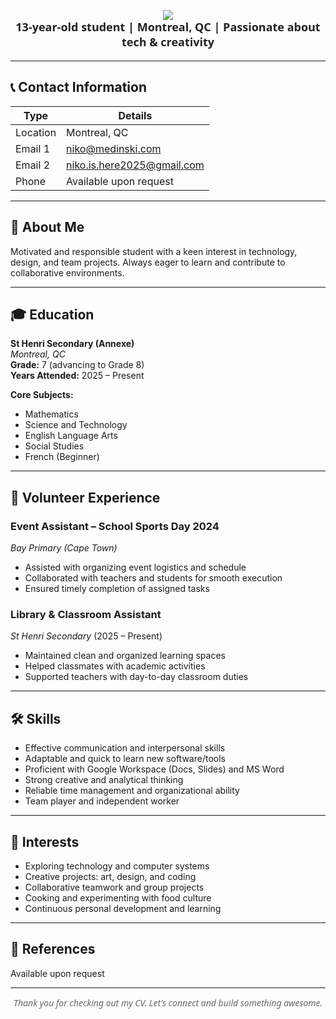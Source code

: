 
<!-- Custom Banner with cool font + gradient -->
<p align="center">
  <img src="https://capsule-render.vercel.app/api?type=waving&color=0a74da,0077b6&height=300§ion=header&text=Niko%20Medinski&fontSize=40&fontColor=ffffff&fontAlign=50&fontAlignY=30&animation=twinkling" />
</p>

<p align="center" style="font-family: 'Segoe UI', Tahoma, Geneva, Verdana, sans-serif; font-weight:600; font-size:18px; margin-top:-15px; color:#222;">
  13-year-old student | Montreal, QC | Passionate about tech & creativity
</p>

---

## 📞 Contact Information
| Type   | Details                          |
|--------|---------------------------------|
| Location | Montreal, QC                   |
| Email 1 | niko@medinski.com               |
| Email 2 | niko.is.here2025@gmail.com      |
| Phone  | Available upon request          |

---

## 🎯 About Me
Motivated and responsible student with a keen interest in technology, design, and team projects. Always eager to learn and contribute to collaborative environments.

---

## 🎓 Education

**St Henri Secondary (Annexe)**  
*Montreal, QC*  
**Grade:** 7 (advancing to Grade 8)  
**Years Attended:** 2025 – Present  

**Core Subjects:**  
- Mathematics  
- Science and Technology  
- English Language Arts  
- Social Studies  
- French (Beginner)
  
---


## 🤝 Volunteer Experience

### Event Assistant – School Sports Day 2024  
*Bay Primary (Cape Town)*  
- Assisted with organizing event logistics and schedule  
- Collaborated with teachers and students for smooth execution  
- Ensured timely completion of assigned tasks

### Library & Classroom Assistant  
*St Henri Secondary* (2025 – Present)  
- Maintained clean and organized learning spaces  
- Helped classmates with academic activities  
- Supported teachers with day-to-day classroom duties

---

## 🛠 Skills

- Effective communication and interpersonal skills  
- Adaptable and quick to learn new software/tools  
- Proficient with Google Workspace (Docs, Slides) and MS Word  
- Strong creative and analytical thinking  
- Reliable time management and organizational ability  
- Team player and independent worker  

---

## 🎨 Interests

- Exploring technology and computer systems  
- Creative projects: art, design, and coding  
- Collaborative teamwork and group projects  
- Cooking and experimenting with food culture  
- Continuous personal development and learning

---

## 📄 References

Available upon request

---

<p align="center" style="font-family: 'Segoe UI', Tahoma, Geneva, Verdana, sans-serif; font-style: italic; font-size:14px; color:#666;">
Thank you for checking out my CV. Let's connect and build something awesome.
</p>
